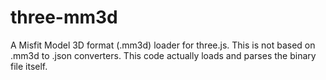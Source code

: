 three-mm3d
==========

A Misfit Model 3D format (.mm3d) loader for three.js. This is not based on .mm3d to .json converters. This code actually loads and parses the binary file itself.

